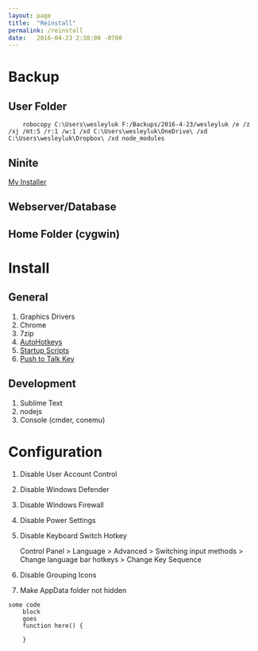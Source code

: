 ```yaml
---
layout: page
title:  "Reinstall"
permalink: /reinstall
date:   2016-04-23 2:38:00 -0700
---
```


# Backup

## User Folder

```
	robocopy C:\Users\wesleyluk F:/Backups/2016-4-23/wesleyluk /e /z /xj /mt:5 /r:1 /w:1 /xd C:\Users\wesleyluk\OneDrive\ /xd C:\Users\wesleyluk\Dropbox\ /xd node_modules
```

## Ninite

[My Installer](https://ninite.com/7zip-chrome-dropbox-firefox-foxit-itunes-jdk8-jdkx8-klitecodecs-python-skype-vlc-windirstat/)

## Webserver/Database

## Home Folder (cygwin)

# Install

## General

1. Graphics Drivers
2. Chrome
3. 7zip
4. [AutoHotkeys](/autohotkey)
4. [Startup Scripts](/startup-scripts)
4. [Push to Talk Key](/ptt-key)

## Development

1. Sublime Text
2. nodejs
3. Console (cmder, conemu)

# Configuration
1. Disable User Account Control
2. Disable Windows Defender
3. Disable Windows Firewall
4. Disable Power Settings
5. Disable Keyboard Switch Hotkey

	Control Panel > Language > Advanced > Switching input methods > Change language bar hotkeys > Change Key Sequence

6. Disable Grouping Icons
7. Make AppData folder not hidden

```
some code
	block
	goes
	function here() {

	}
```
